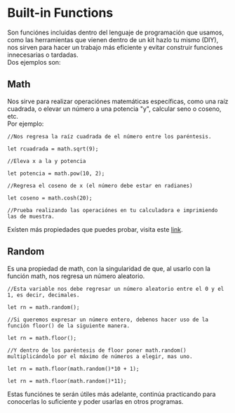 # Built-in Functions
Son funciónes incluidas dentro del lenguaje de programación que usamos, como las herramientas que vienen dentro de un kit hazlo tu mismo (DIY), nos sirven para hacer un trabajo más eficiente y evitar construir funciones innecesarias o tardadas.
<br>
Dos ejemplos son:
## Math
Nos sirve para realizar operaciónes matemáticas específicas, como una raíz cuadrada, o elevar un número a una potencia "y", calcular seno o coseno, etc.
<br>
Por ejemplo:
```
//Nos regresa la raíz cuadrada de el número entre los paréntesis.

let rcuadrada = math.sqrt(9);

//Eleva x a la y potencia

let potencia = math.pow(10, 2);

//Regresa el coseno de x (el número debe estar en radianes)

let coseno = math.cosh(20);

//Prueba realizando las operaciónes en tu calculadora e imprimiendo las de muestra.

```
Exísten más propiedades que puedes probar, visita este [link](https://www.w3schools.com/jsref/jsref_obj_math.asp).

## Random
Es una propiedad de math, con la singularidad de que, al usarlo con la función math, nos regresa un número aleatorio.

```
//Esta variable nos debe regresar un número aleatorio entre el 0 y el 1, es decir, decimales.

let rn = math.random();

//Si queremos expresar un número entero, debenos hacer uso de la función floor() de la siguiente manera.

let rn = math.floor();

//Y dentro de los paréntesis de floor poner math.random() multiplicándolo por el máximo de números a elegir, mas uno.

let rn = math.floor(math.random()*10 + 1);

let rn = math.floor(math.random()*11);

```

Estas funciónes te serán útiles más adelante, continúa practicando para conocerlas lo suficiente y poder usarlas en otros programas.